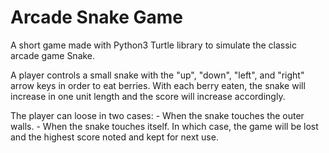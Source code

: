 # Arcade Snake Game

A short game made with Python3 Turtle library to simulate the classic arcade game Snake.

A player controls a small snake with the "up", "down", "left", and "right" arrow keys in order to eat berries. With each berry eaten, the snake will increase in one unit length and the score will increase accordingly.

The player can loose in two cases: - When the snake touches the outer walls. - When the snake touches itself.
In which case, the game will be lost and the highest score noted and kept for next use.
